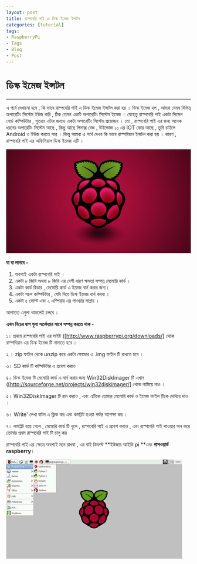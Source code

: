 ```yaml
---
layout: post
title: রাস্পবেরি পাই এ ডিস্ক ইমেজ ইন্সটল
categories: [tutorial]
tags:
- RaspberryPi
- Tags
- Blog
- Post
---
```




# **ডিস্ক ইমেজ ইন্সটল**

---

এ পর্বে দেখানো হবে , কি ভাবে রাস্পবেরি পাই এ ডিস্ক ইমেজ ইন্সটল করা হয় । ডিস্ক ইমেজ হল , আমরা যেমন বিভিন্ন অপারেটিং সিস্টেম ইউজ করি , ঠিক তেমন একটি অপারেটিং সিস্টেম ইমেজ । যেহেতু রাস্পবেরি পাই একটা সিঙ্গেল বোর্ড কম্পিউটার , সুতরাং এটার জন্যও একটা অপারেটিং সিস্টেম প্রয়োজন । তো , রাস্পবেরি পাই এর জন্য অনেক ধরনের অপারেটিং সিস্টেম আছে , কিছু আছে লিনাক্স বেজ , উইন্ডোজ ১০ এর IOT কোর আছে , তুমি চাইলে Android ও ইউজ করতে পার । কিন্তু আমরা এ পর্বে দেখব কি ভাবে রাস্পবিয়ান ইন্সটল করা হয় । কারণ , রাস্পবেরি পাই এর অফিসিয়াল ডিস্ক ইমেজ এটি ।

![](https://raw.githubusercontent.com/MekTekBD/saif/gh-pages/_posts/assets/2.jpg)

**যা যা লাগবে -**

1. অবশ্যই একটা রাস্পবেরি পাই ।
2. একটা ৮ জিবি অথবা ৮ জিবি এর বেশী ধারণ ক্ষমতা সম্পন্ন মেমোরি কার্ড ।
3. একটা কার্ড রিডার , মেমোরি কার্ড এ ইমেজ বার্ন করার জন্য।
4. একটা সচল কম্পিউটার , যেটা দিয়ে ডিস্ক ইমেজ বার্ন করবা ।
5. একটা ৫ ভোল্ট এবং ২ এম্পিয়ার এর পাওয়ার সাপ্লায় ।

আপাতত এগুলা থাকলেই চলবে ।

**এখন নিচের ধাপ গুলা সতর্কতার সাথে সম্পন্ন করতে থাক -**

১। প্রথমে রাস্পবেরি পাই এর সাইট \([http://www.raspberrypi.org/downloads/] থেকে রাস্পবিয়ান এর ডিস্ক ইমেজ টি নামাতে হবে ।

২ । zip ফাইল থেকে unzip করে একটা ফোল্ডার এ .img ফাইল টি রাখতে হবে ।

৩। SD কার্ড টি কম্পিউটার এ প্রবেশ করাও

৪। ডিস্ক ইমেজ টি মেমোরি কার্ড এ বার্ন করার জন্য Win32DiskImager টি এখান \([http://sourceforge.net/projects/win32diskimager/] থেকে নামিয়ে নাও ।

৫। Win32DiskImager টি রান করাও , এবং এটিকে তোমার মেমোরি কার্ড ও ইমেজ ফাইল টিকে দেখিয়ে দাও ।

৬। Write' লেখা বাটন এ ক্লিক কর এবং কমপ্লিট হওয়া পর্যন্ত অপেক্ষা কর ।

৭। কমপ্লিট হয়ে গেলে , মেমোরি কার্ড টি খুলে , রাস্পবেরি পাই এ প্রবেশ করাও , এবং রাস্পবেরি পাই পাওয়ার অন করে তোমার প্রথম রাস্পবেরি পাই টি চালু কর

রাস্পবেরি পাই এর ক্ষেত্রে অবশ্যই মনে রাখবা , এর বাই ডিফল্ট **ইউজার আইডি pi **এবং **পাসওয়ার্ড raspberry**।

![](https://raw.githubusercontent.com/MekTekBD/saif/gh-pages/_posts/assets/3.jpg)

